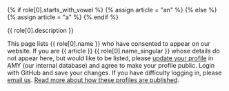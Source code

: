 {% if role[0].starts_with_vowel %}
{% assign article = "an" %}
{% else %}
{% assign article = "a" %}
{% endif %}

<p>{{ role[0].description }}</p>

<p>This page lists {{ role[0].name }} who have consented to appear on our website. If you are {{ article }}
  {{ role[0].name_singular }} whose details do not appear here, but would like to be listed, please 
  <a href="https://amy.carpentries.org/">update your profile</a> in AMY (our internal database) and agree to make
  your profile public. Login with GitHub and save your changes. If you have difficulty logging in, please 
  <a href="mailto:{{site.contact}}">email us</a>. <a href="/community-member-profile-faq/">Read more about how these profiles are published</a>.
